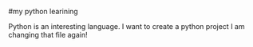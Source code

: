 #my python learining

Python is an interesting language. I want to create a python project
I am changing that file again!